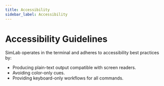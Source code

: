 ```yaml
---
title: Accessibility
sidebar_label: Accessibility
---
```


# Accessibility Guidelines

SimLab operates in the terminal and adheres to accessibility best practices by:
- Producing plain-text output compatible with screen readers.
- Avoiding color-only cues.
- Providing keyboard-only workflows for all commands.
